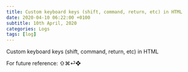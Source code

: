 ```yaml
---
title: Custom keyboard keys (shift, command, return, etc) in HTML
date: 2020-04-10 06:22:00 +0100
subtitle: 10th April, 2020
categories: Logs
tags: [log]
---
```


Custom keyboard keys (shift, command, return, etc) in HTML

For future reference: ⇧⌘⏎❖

